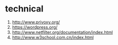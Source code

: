 # technical
1. <http://www.privoxy.org/>
2. <https://wordpress.org/>
3. <http://www.netfilter.org/documentation/index.html>
4. <http://www.w3school.com.cn/index.html>
